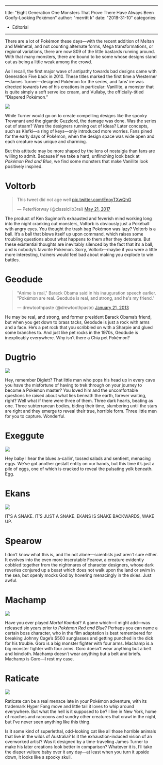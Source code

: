 
---
title: "Eight Generation One Monsters That Prove There Have Always Been Goofy-Looking Pokémon"
author: "merritt k"
date: "2018-31-10"
categories:
- Editorial
---

There are a lot of Pokémon these days—with the recent addition of Meltan and Melmetal, and not counting alternate forms, Mega transformations, or regional variations, there are now 809 of the little bastards running around. With that many monsters, there are bound to be some whose designs stand out as being a little weak among the crowd.

As I recall, the first major wave of antipathy towards bad designs came with Generation Five back in 2010. These titles marked the first time a Westerner—James Turner—designed Pokémon for the series, and fans&#8217; ire was directed towards two of his creations in particular: Vanillite, a monster that is quite simply a soft serve ice cream, and Vullaby, the officially-titled &#8220;Diapered Pokémon.&#8221;

![](https://i2.wp.com/vrvblog.co/wp-content/uploads/2018/10/maxresdefault-1-1024x576.jpg?resize=1024%2C576&#038;ssl=1)

While Turner would go on to create compelling designs like the spooky Trevanant and the gigantic Guzzlord, the damage was done. Was the series out of steam? Were the designers running out of ideas? Later concepts, such as Klefki—a ring of keys—only introduced more worries. Fans pined for the early days of Pokémon, when the design space was wide open and each creature was unique and charming.

But this attitude may be more shaped by the lens of nostalgia than fans are willing to admit. Because if we take a hard, unflinching look back at *Pokémon Red and Blue*, we find some monsters that make Vanillite look positively inspired.

# Voltorb

> This tweet did not age well [pic.twitter.com/EnoyTXwQhG](https://t.co/EnoyTXwQhG)
> 
> &mdash; PeterNorway (@classiclib3ral) [May 21, 2017](https://twitter.com/classiclib3ral/status/866387018040975361?ref_src=twsrc%5Etfw)

The product of Ken Sugimori&#8217;s exhausted and feverish mind working long into the night cranking out monsters, Voltorb is obviously just a Pokéball with angry eyes. You thought the trash bag Pokémon was lazy? Voltorb is a ball. It&#8217;s a ball that blows itself up upon command, which raises some troubling questions about what happens to them after they detonate. But these existential thoughts are inevitably silenced by the fact that it&#8217;s a ball, and is nobody&#8217;s favorite Pokémon. Sorry, Voltorb—maybe if you were a little more interesting, trainers would feel bad about making you explode to win battles.

# Geodude

> "Anime is real," Barack Obama said in his inauguration speech earlier. "Pokémon are real. Geodude is real, and strong, and he&#39;s my friend."
> 
> &mdash; drewtoothpaste (@drewtoothpaste) [January 21, 2013](https://twitter.com/drewtoothpaste/status/293454323403350019?ref_src=twsrc%5Etfw)

He may be real, and strong, and former president Barack Obama&#8217;s friend, but when you get down to brass tacks, Geodude is just a rock with arms and a face. He&#8217;s a pet rock that you scribbled on with a Sharpie and glued some branches to. And just like pet rocks in the 1970s, Geodude is inexplicably everywhere. Why isn&#8217;t there a Chia pet Pokémon?

# Dugtrio

![](https://i2.wp.com/vrvblog.co/wp-content/uploads/2018/10/ThursdayJanuary2920151422536069.jpg?resize=495%2C320&#038;ssl=1)

Hey, remember Diglett? That little man who pops his head up in every cave you have the misfortune of having to trek through on your journey to become a Pokémon master? You loved him and the uncomfortable questions he raised about what lies beneath the earth, forever waiting, right? Well what if there were three of them. Three dark hearts, beating as one. Three subterranean bodies, biding their time, slumbering until the stars are right and they emerge to reveal their true, horrible form. Three little men for you to capture. Wonderful.

# Exeggute

![](https://i1.wp.com/vrvblog.co/wp-content/uploads/2018/10/398.jpg?resize=680%2C356&#038;ssl=1)

Hey baby I hear the blues a-callin&#8217;, tossed salads and sentient, menacing eggs. We&#8217;ve got another gestalt entity on our hands, but this time it&#8217;s just a pile of eggs, one of which is cracked to reveal the pulsating yolk beneath. Egg.

# Ekans

![](https://i1.wp.com/vrvblog.co/wp-content/uploads/2018/10/k6wtJDs-1.gif?resize=720%2C404&#038;ssl=1)

IT&#8217;S A SNAKE. IT&#8217;S JUST A SNAKE. EKANS IS SNAKE BACKWARDS, WAKE UP.

# Spearow

I don&#8217;t know what this is, and I&#8217;m not alone—scientists just aren&#8217;t sure either. It evolves into the even more inscrutable Fearow, a creature evidently cobbled together from the nightmares of character designers, whose dark reveries conjured up a beast which does not walk upon the land or swim in the sea, but openly mocks God by hovering menacingly in the skies. Just awful.

# Machamp

![](https://i2.wp.com/vrvblog.co/wp-content/uploads/2018/10/maxresdefault-2-1024x576.jpg?resize=1024%2C576&#038;ssl=1)

Have you ever played *Mortal Kombat*? A game which—I might add—was released six years prior to *Pokémon Red and Blue*? Perhaps you can name a certain boss character, who in the film adaptation is best remembered for breaking Johnny Cage&#8217;s $500 sunglasses and getting punched in the dick for his trouble. Goro is a big monster fighter with four arms. Machamp is a big monster fighter with four arms. Goro doesn&#8217;t wear anything but a belt and loincloth. Machamp doesn&#8217;t wear anything but a belt and briefs. Machamp is Goro—I rest my case.

# Raticate

![](https://i0.wp.com/vrvblog.co/wp-content/uploads/2018/10/Screen-Shot-2018-10-30-at-5.30.22-PM.png?resize=1000%2C800&#038;ssl=1)

Raticate can be a real menace late in your Pokémon adventure, with its trademark Hyper Fang move and little tail it loves to whip around everywhere. But what the hell is it supposed to be? I live in New York, home of roaches and raccoons and sundry other creatures that crawl in the night, but I&#8217;ve never seen anything like this thing.

Is it some kind of superlethal, odd-looking cat like all those horrible animals that live in the wilds of Australia? Is it the exhaustion-induced vision of an overworked artist? Was it designed by a time-traveling James Turner to make his later creations look better in comparison? Whatever it is, I&#8217;ll take the diaper vulture baby over it any day—at least when you turn it upside down, it looks like a spooky skull.

